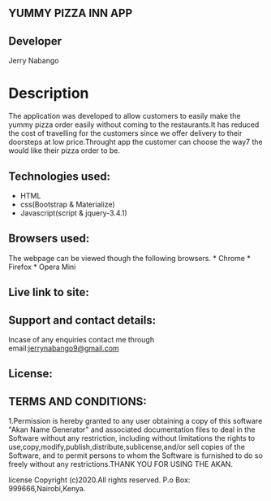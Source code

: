 ## YUMMY PIZZA INN APP

## Developer
Jerry Nabango

# Description
The application was developed to allow customers  to easily make the yummy pizza order easily without coming to the restaurants.It has reduced the cost of travelling for the customers since we offer delivery to their doorsteps at low price.Throught app the customer can choose the way7 the  would like their pizza order to  be.

## Technologies used:
* HTML
* css(Bootstrap & Materialize)
* Javascript(script & jquery-3.4.1)

## Browsers used:

The webpage can be viewed though the following browsers.
    * Chrome
    * Firefox
    * Opera Mini

## Live link to site:


## Support and contact details:

Incase of any enquiries contact me through email:jerrynabango9@gmail.com
## License:
## TERMS AND CONDITIONS:

1.Permission is hereby granted to any user obtaining a copy of this software "Akan Name Generator" and associated documentation files to deal in the Software without any restriction, including without limitations the rights to use,copy,modify,publish,distribute,sublicense,and/or sell copies of the Software, and to permit persons to whom the Software is furnished to do so freely without any restrictions.THANK YOU FOR USING THE AKAN.

license Copyright (c)2020.All rights reserved. P.o Box: 999666,Nairobi,Kenya.
